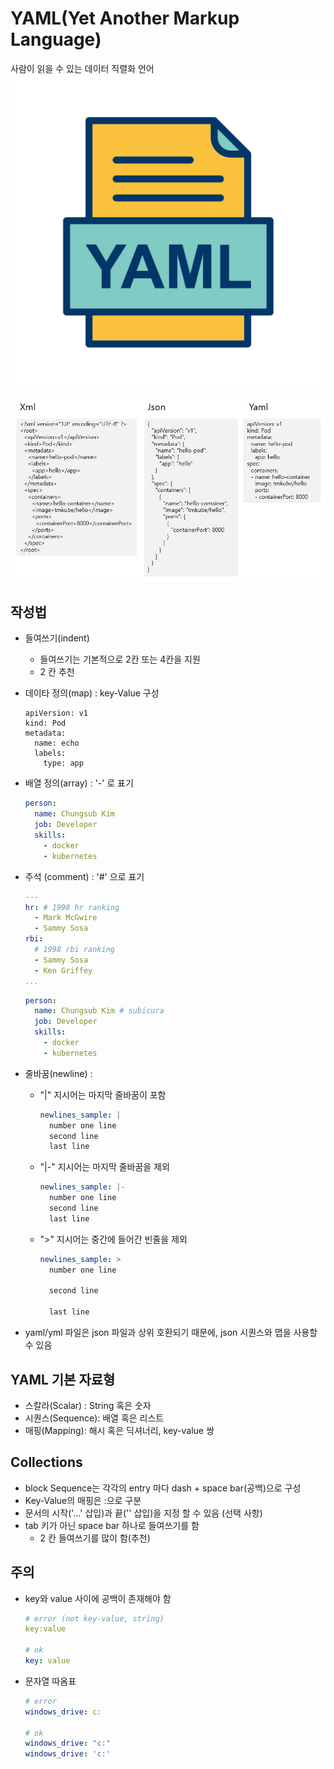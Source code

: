 # YAML(Yet Another Markup Language) 
사람이 읽을 수 있는 데이터 직렬화 언어
![yaml.png](./img/yaml.png)

![xml-json-yaml.png](./img/xml-json-yaml.png)

## 작성법
- 들여쓰기(indent)
  - 들여쓰기는 기본적으로 2칸 또는 4칸을 지원
  - 2 칸 추천
- 데이타 정의(map) : key-Value 구성 
  ```
  apiVersion: v1
  kind: Pod
  metadata:
    name: echo
    labels:
      type: app
  ```
- 배열 정의(array) : '-' 로 표기
  ```yaml
  person:
    name: Chungsub Kim
    job: Developer
    skills: 
      - docker
      - kubernetes
  ```
- 주석 (comment) : '#' 으로 표기
  ```yaml
  ---
  hr: # 1998 hr ranking
    - Mark McGwire
    - Sammy Sosa
  rbi:
    # 1998 rbi ranking
    - Sammy Sosa
    - Ken Griffey
  ...
  ```
  ```yaml
  person:
    name: Chungsub Kim # subicura
    job: Developer
    skills:
      - docker
      - kubernetes
  ```
- 줄바꿈(newline) : 
  - "|" 지시어는 마지막 줄바꿈이 포함
    ```yaml
    newlines_sample: |
      number one line
      second line
      last line
    ```
  - "|-" 지시어는 마지막 줄바꿈을 제외
    ```yaml
    newlines_sample: |-
      number one line
      second line
      last line
    ```
  - ">" 지시어는 중간에 들어간 빈줄을 제외
    ```yaml
    newlines_sample: >
      number one line

      second line

      last line
    ```

- yaml/yml 파일은 json 파일과 상위 호환되기 때문에, json 시퀀스와 맵을 사용할 수 있음

## YAML 기본 자료형
- 스칼라(Scalar) : String 혹은 숫자
- 시퀀스(Sequence): 배열 혹은 리스트
- 매핑(Mapping): 해시 혹은 딕셔너리, key-value 쌍

## Collections
- block Sequence는 각각의 entry 마다 dash + space bar(공백)으로 구성
- Key-Value의 매핑은 :으로 구분
- 문서의 시작('...' 삽입)과 끝('' 삽입)을 지정 할 수 있음 (선택 사항)
- tab 키가 아닌 space bar 하나로 들여쓰기를 함
  - 2 칸 들여쓰기를 많이 함(추천)

## 주의
- key와 value 사이에 공백이 존재해야 함
  ```yaml
  # error (not key-value, string)
  key:value

  # ok
  key: value
  ```

- 문자열 따옴표
  ```yaml
  # error
  windows_drive: c:

  # ok
  windows_drive: "c:"
  windows_drive: 'c:'
  ```
